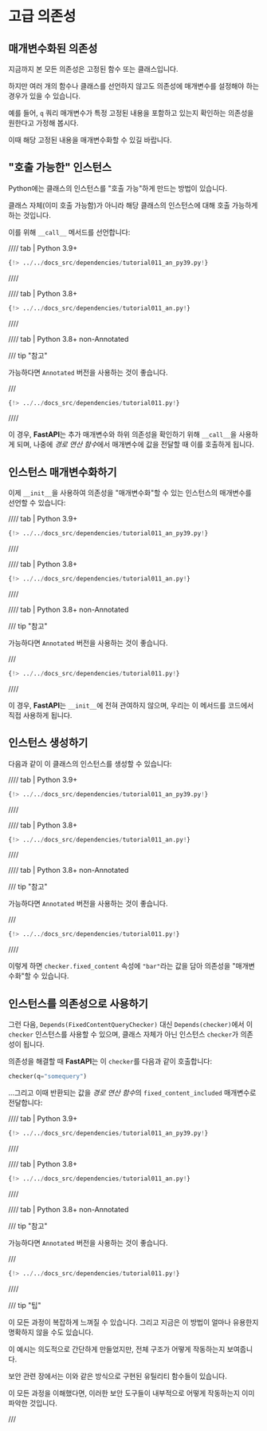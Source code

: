 # 고급 의존성

## 매개변수화된 의존성

지금까지 본 모든 의존성은 고정된 함수 또는 클래스입니다.

하지만 여러 개의 함수나 클래스를 선언하지 않고도 의존성에 매개변수를 설정해야 하는 경우가 있을 수 있습니다.

예를 들어, `q` 쿼리 매개변수가 특정 고정된 내용을 포함하고 있는지 확인하는 의존성을 원한다고 가정해 봅시다.

이때 해당 고정된 내용을 매개변수화할 수 있길 바랍니다.

## "호출 가능한" 인스턴스

Python에는 클래스의 인스턴스를 "호출 가능"하게 만드는 방법이 있습니다.

클래스 자체(이미 호출 가능함)가 아니라 해당 클래스의 인스턴스에 대해 호출 가능하게 하는 것입니다.

이를 위해 `__call__` 메서드를 선언합니다:

//// tab | Python 3.9+

```Python hl_lines="12"
{!> ../../docs_src/dependencies/tutorial011_an_py39.py!}
```

////

//// tab | Python 3.8+

```Python hl_lines="11"
{!> ../../docs_src/dependencies/tutorial011_an.py!}
```

////

//// tab | Python 3.8+ non-Annotated

/// tip "참고"

가능하다면 `Annotated` 버전을 사용하는 것이 좋습니다.

///

```Python hl_lines="10"
{!> ../../docs_src/dependencies/tutorial011.py!}
```

////

이 경우, **FastAPI**는 추가 매개변수와 하위 의존성을 확인하기 위해 `__call__`을 사용하게 되며,
나중에 *경로 연산 함수*에서 매개변수에 값을 전달할 때 이를 호출하게 됩니다.

## 인스턴스 매개변수화하기

이제 `__init__`을 사용하여 의존성을 "매개변수화"할 수 있는 인스턴스의 매개변수를 선언할 수 있습니다:

//// tab | Python 3.9+

```Python hl_lines="9"
{!> ../../docs_src/dependencies/tutorial011_an_py39.py!}
```

////

//// tab | Python 3.8+

```Python hl_lines="8"
{!> ../../docs_src/dependencies/tutorial011_an.py!}
```

////

//// tab | Python 3.8+ non-Annotated

/// tip "참고"

가능하다면 `Annotated` 버전을 사용하는 것이 좋습니다.

///

```Python hl_lines="7"
{!> ../../docs_src/dependencies/tutorial011.py!}
```

////

이 경우, **FastAPI**는 `__init__`에 전혀 관여하지 않으며, 우리는 이 메서드를 코드에서 직접 사용하게 됩니다.

## 인스턴스 생성하기

다음과 같이 이 클래스의 인스턴스를 생성할 수 있습니다:

//// tab | Python 3.9+

```Python hl_lines="18"
{!> ../../docs_src/dependencies/tutorial011_an_py39.py!}
```

////

//// tab | Python 3.8+

```Python hl_lines="17"
{!> ../../docs_src/dependencies/tutorial011_an.py!}
```

////

//// tab | Python 3.8+ non-Annotated

/// tip "참고"

가능하다면 `Annotated` 버전을 사용하는 것이 좋습니다.

///

```Python hl_lines="16"
{!> ../../docs_src/dependencies/tutorial011.py!}
```

////

이렇게 하면 `checker.fixed_content` 속성에 `"bar"`라는 값을 담아 의존성을 "매개변수화"할 수 있습니다.

## 인스턴스를 의존성으로 사용하기

그런 다음, `Depends(FixedContentQueryChecker)` 대신 `Depends(checker)`에서 이 `checker` 인스턴스를 사용할 수 있으며,
클래스 자체가 아닌 인스턴스 `checker`가 의존성이 됩니다.

의존성을 해결할 때 **FastAPI**는 이 `checker`를 다음과 같이 호출합니다:

```Python
checker(q="somequery")
```

...그리고 이때 반환되는 값을 *경로 연산 함수*의 `fixed_content_included` 매개변수로 전달합니다:

//// tab | Python 3.9+

```Python hl_lines="22"
{!> ../../docs_src/dependencies/tutorial011_an_py39.py!}
```

////

//// tab | Python 3.8+

```Python hl_lines="21"
{!> ../../docs_src/dependencies/tutorial011_an.py!}
```

////

//// tab | Python 3.8+ non-Annotated

/// tip "참고"

가능하다면 `Annotated` 버전을 사용하는 것이 좋습니다.

///

```Python hl_lines="20"
{!> ../../docs_src/dependencies/tutorial011.py!}
```

////

/// tip "팁"

이 모든 과정이 복잡하게 느껴질 수 있습니다. 그리고 지금은 이 방법이 얼마나 유용한지 명확하지 않을 수도 있습니다.

이 예시는 의도적으로 간단하게 만들었지만, 전체 구조가 어떻게 작동하는지 보여줍니다.

보안 관련 장에서는 이와 같은 방식으로 구현된 유틸리티 함수들이 있습니다.

이 모든 과정을 이해했다면, 이러한 보안 도구들이 내부적으로 어떻게 작동하는지 이미 파악한 것입니다.

///
